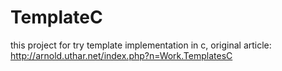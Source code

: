 # TemplateC
this project for try template implementation in c, original article: http://arnold.uthar.net/index.php?n=Work.TemplatesC
